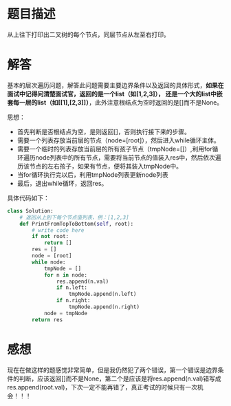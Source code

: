 # 题目描述

从上往下打印出二叉树的每个节点，同层节点从左至右打印。

# 解答

基本的层次遍历问题，解答此问题需要主要边界条件以及返回的具体形式，**如果在面试中记得问清楚面试官，返回的是一个list（如[1,2,3]），
还是一个大的list中嵌套每一层的list（如[[1],[2,3]]）**，此外注意根结点为空时返回的是[]而不是None。

思想：
* 首先判断是否根结点为空，是则返回[]，否则执行接下来的步骤。
* 需要一个列表存放当前层的节点（node=[root]），然后进入while循环主体。
* 需要一个临时的列表存放当前层的所有孩子节点（tmpNode=[]）,利用for循环遍历node列表中的所有节点，需要将当前节点的值装入res中，然后依次遍历该节点的左右孩子，如果有节点，便将其装入tmpNode中。
* 当for循环执行完以后，利用tmpNode列表更新node列表
* 最后，退出while循环，返回res。

具体代码如下：
```python
class Solution:
    # 返回从上到下每个节点值列表，例：[1,2,3]
    def PrintFromTopToBottom(self, root):
        # write code here
        if not root:
            return []
        res = []
        node = [root]
        while node:
            tmpNode = []
            for n in node:
                res.append(n.val)
                if n.left:
                    tmpNode.append(n.left)
                if n.right:
                    tmpNode.append(n.right)
            node = tmpNode
        return res
```

# 感想
现在在做这样的题感觉非常简单，但是我仍然犯了两个错误，第一个错误是边界条件的判断，应该返回[]而不是None，第二个是应该是将res.append(n.val)错写成res.append(root.val)，下次一定不能再错了，真正考试的时候只有一次机会！！！
